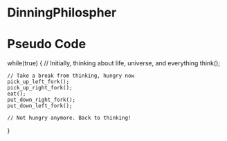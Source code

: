 # DinningPhilospher

# Pseudo Code
while(true) {
// Initially, thinking about life, universe, and everything
think();

    // Take a break from thinking, hungry now
    pick_up_left_fork();
    pick_up_right_fork();
    eat();
    put_down_right_fork();
    put_down_left_fork();

    // Not hungry anymore. Back to thinking!
}


